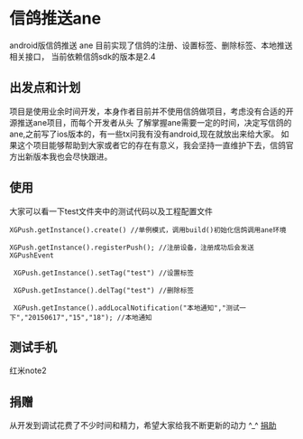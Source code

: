 # 信鸽推送ane
android版信鸽推送 ane
目前实现了信鸽的注册、设置标签、删除标签、本地推送相关接口，
当前依赖信鸽sdk的版本是2.4

## 出发点和计划
项目是使用业余时间开发，本身作者目前并不使用信鸽做项目，考虑没有合适的开源推送ane项目，而每个开发者从头
了解掌握ane需要一定的时间，决定写信鸽的ane,之前写了ios版本的，有一些tx问我有没有android,现在就放出来给大家。
如果这个项目能够帮助到大家或者它的存在有意义，我会坚持一直维护下去，信鸽官方出新版本我也会尽快跟进。

## 使用
大家可以看一下test文件夹中的测试代码以及工程配置文件

` XGPush.getInstance().create() //单例模式，调用build()初始化信鸽调用ane环境 `

` XGPush.getInstance().registerPush(); //注册设备，注册成功后会发送XGPushEvent `

` XGPush.getInstance().setTag("test") //设置标签`

` XGPush.getInstance().delTag("test") //删除标签`

` XGPush.getInstance().addLocalNotification("本地通知","测试一下","20150617","15","18"); //本地通知`

## 测试手机
红米note2

## 捐赠
从开发到调试花费了不少时间和精力，希望大家给我不断更新的动力 ^_^
[捐助](https://shenghuo.alipay.com/send/payment/fill.htm?optEmail=foodyi@163.com&payAmount=9.9&title=%B4%F2%C9%CD%C4%E3%B5%C4%A3%A1)
